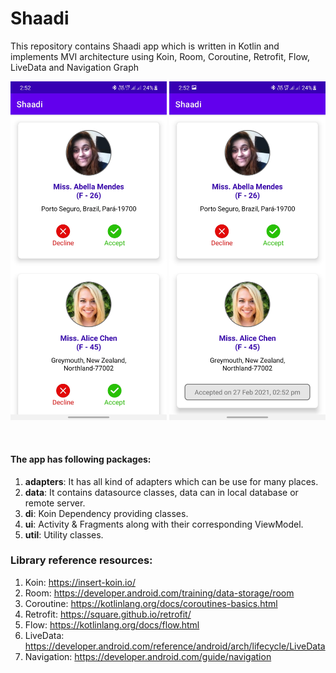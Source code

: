 # Shaadi
This repository contains Shaadi app which is written in Kotlin and implements MVI architecture using Koin, Room, Coroutine, Retrofit, Flow, LiveData and Navigation Graph

<p align="center">
  <img src="https://github.com/Kiran7007/Shaadi/blob/master/screenshots/Screen_1.jpg" width="250">
  <img src="https://github.com/Kiran7007/Shaadi/blob/master/screenshots/Screen_2.jpg" width="250">
</p>
<br>

#### The app has following packages:

1. **adapters**: It has all kind of adapters which can be use for many places.
2. **data**: It contains datasource classes, data can in local database or remote server.
3. **di**: Koin Dependency providing classes.
4. **ui**: Activity & Fragments along with their corresponding ViewModel.
5. **util**: Utility classes.

### Library reference resources:
1. Koin: https://insert-koin.io/
2. Room: https://developer.android.com/training/data-storage/room
3. Coroutine: https://kotlinlang.org/docs/coroutines-basics.html
4. Retrofit: https://square.github.io/retrofit/
5. Flow: https://kotlinlang.org/docs/flow.html
6. LiveData: https://developer.android.com/reference/android/arch/lifecycle/LiveData
7. Navigation: https://developer.android.com/guide/navigation
